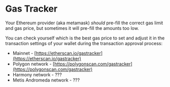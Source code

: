 # Gas Tracker

Your Ethereum provider (aka metamask) _should_ pre-fill the correct gas limit and gas price, but sometimes it will pre-fill the amounts too low.

You can check yourself which is the best gas price to set and adjust it in the transaction settings of your wallet during the transaction approval process:

* Mainnet - [https://etherscan.io/gastracker](https://etherscan.io/gastracker)
* Polygon network - [https://polygonscan.com/gastracker](https://polygonscan.com/gastracker)
* Harmony network - ???
* Metis Andromeda network - ???
